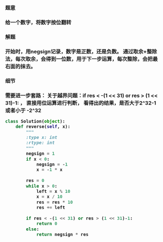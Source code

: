

<h3>题意<h3>
<p>给一个数字，将数字按位翻转<p>



<h3>解题<h3>
<p>开始时，用negsign记录，数字是正数，还是负数。
通过取余+整除法，每次取余，会得到一位数，用于下一步运算，每次整除，会把最右面的抹去。<p>



<h3>细节<h3>
<p>需要进一步套路： 关于越界问题：if res < -(1 << 31) or res > (1 << 31)-1: ， 直接用位运算进行判断，
看得出的结果，是否大于2^32-1 或者小于 -2^32<p>




```python
class Solution(object):
    def reverse(self, x):
        """
        :type x: int
        :rtype: int
        """
        negsign = 1
        if x < 0:
            negsign = -1
            x = -1 * x
        
        res = 0
        while x > 0:
            left = x % 10
            x = x / 10
            res = res * 10
            res += left
        
        if res < -(1 << 31) or res > (1 << 31)-1:
            return 0
        else:
            return negsign * res
        

```
